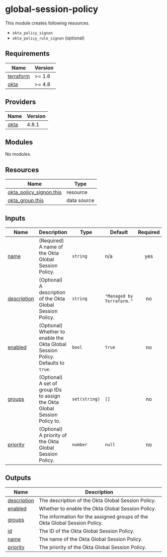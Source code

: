 # global-session-policy

This module creates following resources.

- `okta_policy_signon`
- `okta_policy_rule_signon` (optional)

<!-- BEGINNING OF PRE-COMMIT-TERRAFORM DOCS HOOK -->
## Requirements

| Name | Version |
|------|---------|
| <a name="requirement_terraform"></a> [terraform](#requirement\_terraform) | >= 1.6 |
| <a name="requirement_okta"></a> [okta](#requirement\_okta) | >= 4.8 |

## Providers

| Name | Version |
|------|---------|
| <a name="provider_okta"></a> [okta](#provider\_okta) | 4.8.1 |

## Modules

No modules.

## Resources

| Name | Type |
|------|------|
| [okta_policy_signon.this](https://registry.terraform.io/providers/okta/okta/latest/docs/resources/policy_signon) | resource |
| [okta_group.this](https://registry.terraform.io/providers/okta/okta/latest/docs/data-sources/group) | data source |

## Inputs

| Name | Description | Type | Default | Required |
|------|-------------|------|---------|:--------:|
| <a name="input_name"></a> [name](#input\_name) | (Required) A name of the Okta Global Session Policy. | `string` | n/a | yes |
| <a name="input_description"></a> [description](#input\_description) | (Optional) A description of the Okta Global Session Policy. | `string` | `"Managed by Terraform."` | no |
| <a name="input_enabled"></a> [enabled](#input\_enabled) | (Optional) Whether to enable the Okta Global Session Policy. Defaults to `true`. | `bool` | `true` | no |
| <a name="input_groups"></a> [groups](#input\_groups) | (Optional) A set of group IDs to assign the Okta Global Session Policy to. | `set(string)` | `[]` | no |
| <a name="input_priority"></a> [priority](#input\_priority) | (Optional) A priority of the Okta Global Session Policy. | `number` | `null` | no |

## Outputs

| Name | Description |
|------|-------------|
| <a name="output_description"></a> [description](#output\_description) | The description of the Okta Global Session Policy. |
| <a name="output_enabled"></a> [enabled](#output\_enabled) | Whether to enable the Okta Global Session Policy. |
| <a name="output_groups"></a> [groups](#output\_groups) | The information for the assigned groups of the Okta Global Session Policy. |
| <a name="output_id"></a> [id](#output\_id) | The ID of the Okta Global Session Policy. |
| <a name="output_name"></a> [name](#output\_name) | The name of the Okta Global Session Policy. |
| <a name="output_priority"></a> [priority](#output\_priority) | The priority of the Okta Global Session Policy. |
<!-- END OF PRE-COMMIT-TERRAFORM DOCS HOOK -->
